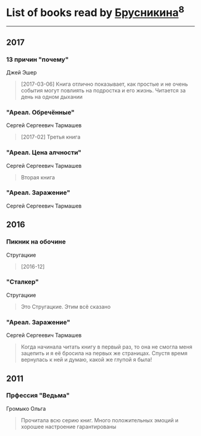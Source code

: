 # List of books read by [Брусникина](http://vk.com/id374307269)<sup>8</sup>
---

## 2017

### 13 причин "почему"
Джей Эшер
> [2017-03-06] Книга отлично показывает, как простые и не очень события могут повлиять на подростка и его жизнь. Читается за день на одном дыхании


### "Ареал. Обречённые"
Сергей Сергеевич Тармашев
> [2017-02] Третья книга


### "Ареал. Цена алчности"
Сергей Сергеевич Тармашев
> Вторая книга


### "Ареал. Заражение"
Сергей Сергеевич Тармашев



## 2016

### Пикник на обочине
Стругацкие
> [2016-12] 


### "Сталкер"
Стругацкие
> Это Стругацкие. Этим всё сказано


### "Ареал. Заражение"
Сергей Сергеевич Тармашев
> Когда начинала читать книгу в первый раз, то она не смогла меня зацепить и я её бросила на первых же страницах. Спустя время вернулась к ней и думаю, какой же глупой я была!



## 2011

### Прфессия "Ведьма"
Громыко Ольга
> Прочитала всю серию книг. Много положительных эмоций и хорошее настроение гарантированы



